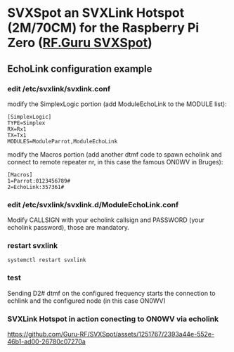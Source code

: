 # SVXSpot an SVXLink Hotspot (2M/70CM) for the Raspberry Pi Zero ([RF.Guru SVXSpot](https://rf.guru/2023-k-041))

## EchoLink configuration example

### edit /etc/svxlink/svxlink.conf ###

modify the SimplexLogic portion (add ModuleEchoLink to the MODULE list):

```console
[SimplexLogic]
TYPE=Simplex
RX=Rx1
TX=Tx1
MODULES=ModuleParrot,ModuleEchoLink
```

modify the Macros portion (add another dtmf code to spawn echolink and connect to remote repeater nr, 
in this case the famous ON0WV in Bruges):

```console
[Macros]
1=Parrot:0123456789#
2=EchoLink:357361#
```


### edit /etc/svxlink/svxlink.d/ModuleEchoLink.conf ###

Modify CALLSIGN with your echolink callsign and PASSWORD (your echolink password), those are mandatory.

### restart svxlink ###
```console
systemctl restart svxlink
```

### test ###
Sending D2# dtmf on the configured frequency starts the connection to echlink and the configured node (in this case ON0WV)

### SVXLink Hotspot in action conecting to ON0WV via echolink ###
https://github.com/Guru-RF/SVXSpot/assets/1251767/2393a44e-552e-46b1-ad00-26780c07270a

